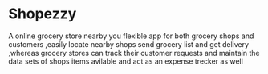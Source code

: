 # Shopezzy
A online grocery store nearby you flexible app for both grocery shops and customers ,easily locate nearby shops send grocery list and get delivery ,whereas grocery stores can track their customer requests and maintain the data sets of shops items avilable and act as an expense trecker as well
